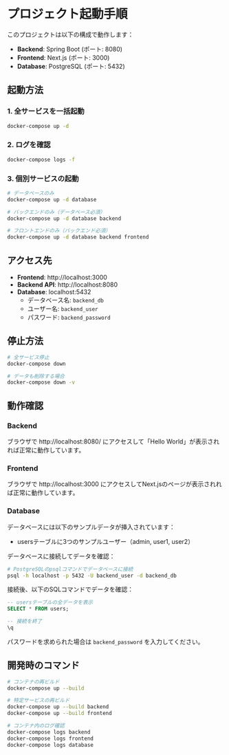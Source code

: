 # プロジェクト起動手順

このプロジェクトは以下の構成で動作します：
- **Backend**: Spring Boot (ポート: 8080)
- **Frontend**: Next.js (ポート: 3000)
- **Database**: PostgreSQL (ポート: 5432)

## 起動方法

### 1. 全サービスを一括起動

```bash
docker-compose up -d
```

### 2. ログを確認

```bash
docker-compose logs -f
```

### 3. 個別サービスの起動

```bash
# データベースのみ
docker-compose up -d database

# バックエンドのみ（データベース必須）
docker-compose up -d database backend

# フロントエンドのみ（バックエンド必須）
docker-compose up -d database backend frontend
```

## アクセス先

- **Frontend**: http://localhost:3000
- **Backend API**: http://localhost:8080
- **Database**: localhost:5432
  - データベース名: `backend_db`
  - ユーザー名: `backend_user`
  - パスワード: `backend_password`

## 停止方法

```bash
# 全サービス停止
docker-compose down

# データも削除する場合
docker-compose down -v
```

## 動作確認

### Backend
ブラウザで http://localhost:8080/ にアクセスして「Hello World」が表示されれば正常に動作しています。

### Frontend
ブラウザで http://localhost:3000 にアクセスしてNext.jsのページが表示されれば正常に動作しています。

### Database
データベースには以下のサンプルデータが挿入されています：
- usersテーブルに3つのサンプルユーザー（admin, user1, user2）

データベースに接続してデータを確認：
```bash
# PostgreSQLのpsqlコマンドでデータベースに接続
psql -h localhost -p 5432 -U backend_user -d backend_db
```

接続後、以下のSQLコマンドでデータを確認：
```sql
-- usersテーブルの全データを表示
SELECT * FROM users;

-- 接続を終了
\q
```

パスワードを求められた場合は `backend_password` を入力してください。

## 開発時のコマンド

```bash
# コンテナの再ビルド
docker-compose up --build

# 特定サービスの再ビルド
docker-compose up --build backend
docker-compose up --build frontend

# コンテナ内のログ確認
docker-compose logs backend
docker-compose logs frontend
docker-compose logs database
```